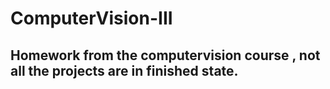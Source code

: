 # ComputerVision-III

## Homework from the computervision course , not all the projects are in finished state.
